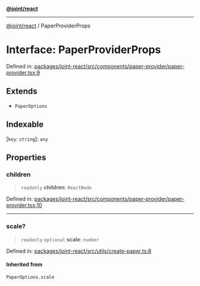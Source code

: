 [**@joint/react**](../README.md)

***

[@joint/react](../README.md) / PaperProviderProps

# Interface: PaperProviderProps

Defined in: [packages/joint-react/src/components/paper-provider/paper-provider.tsx:9](https://github.com/samuelgja/joint/blob/main/packages/joint-react/src/components/paper-provider/paper-provider.tsx#L9)

## Extends

- `PaperOptions`

## Indexable

\[`key`: `string`\]: `any`

## Properties

### children

> `readonly` **children**: `ReactNode`

Defined in: [packages/joint-react/src/components/paper-provider/paper-provider.tsx:10](https://github.com/samuelgja/joint/blob/main/packages/joint-react/src/components/paper-provider/paper-provider.tsx#L10)

***

### scale?

> `readonly` `optional` **scale**: `number`

Defined in: [packages/joint-react/src/utils/create-paper.ts:8](https://github.com/samuelgja/joint/blob/main/packages/joint-react/src/utils/create-paper.ts#L8)

#### Inherited from

`PaperOptions.scale`
